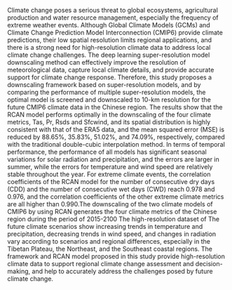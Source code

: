 Climate change poses a serious threat to global ecosystems, agricultural production and water resource management, especially the frequency of extreme weather events. Although Global Climate Models (GCMs) and Climate Change Prediction Model Interconnection (CMIP6) provide climate predictions, their low spatial resolution limits regional applications, and there is a strong need for high-resolution climate data to address local climate change challenges. The deep learning super-resolution model downscaling method can effectively improve the resolution of meteorological data, capture local climate details, and provide accurate support for climate change response. Therefore, this study proposes a downscaling framework based on super-resolution models, and by comparing the performance of multiple super-resolution models, the optimal model is screened and downscaled to 10-km resolution for the future CMIP6 climate data in the Chinese region. The results show that the RCAN model performs optimally in the downscaling of the four climate metrics, Tas, Pr, Rsds and Sfcwind, and its spatial distribution is highly consistent with that of the ERA5 data, and the mean squared error (MSE) is reduced by 88.65%, 35.83%, 51.02%, and 74.09%, respectively, compared with the traditional double-cubic interpolation method. In terms of temporal performance, the performance of all models has significant seasonal variations for solar radiation and precipitation, and the errors are larger in summer, while the errors for temperature and wind speed are relatively stable throughout the year. For extreme climate events, the correlation coefficients of the RCAN model for the number of consecutive dry days (CDD) and the number of consecutive wet days (CWD) reach 0.978 and 0.976, and the correlation coefficients of the other extreme climate metrics are all higher than 0.990.The downscaling of the two climate models of CMIP6 by using RCAN generates the four climate metrics of the Chinese region during the period of 2015-2100 The high-resolution dataset of The future climate scenarios show increasing trends in temperature and precipitation, decreasing trends in wind speed, and changes in radiation vary according to scenarios and regional differences, especially in the Tibetan Plateau, the Northeast, and the Southeast coastal regions. The framework and RCAN model proposed in this study provide high-resolution climate data to support regional climate change assessment and decision-making, and help to accurately address the challenges posed by future climate change.
